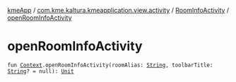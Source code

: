 [kmeApp](../../index.md) / [com.kme.kaltura.kmeapplication.view.activity](../index.md) / [RoomInfoActivity](index.md) / [openRoomInfoActivity](./open-room-info-activity.md)

# openRoomInfoActivity

`fun `[`Context`](https://developer.android.com/reference/android/content/Context.html)`.openRoomInfoActivity(roomAlias: `[`String`](https://kotlinlang.org/api/latest/jvm/stdlib/kotlin/-string/index.html)`, toolbarTitle: `[`String`](https://kotlinlang.org/api/latest/jvm/stdlib/kotlin/-string/index.html)`? = null): `[`Unit`](https://kotlinlang.org/api/latest/jvm/stdlib/kotlin/-unit/index.html)